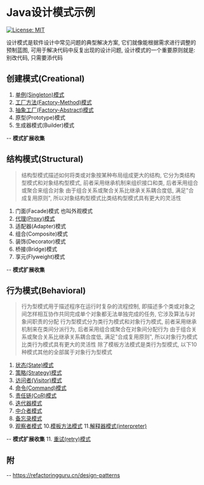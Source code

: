 # Java设计模式示例

[![License: MIT](https://img.shields.io/badge/License-MIT-blue.svg)](https://opensource.org/licenses/MIT) 

设计模式是软件设计中常见问题的典型解决方案, 它们就像能根据需求进行调整的预制蓝图, 可用于解决代码中反复出现的设计问题, 设计模式的一个重要原则就是:  别改代码, 只需要添代码

## 创建模式(Creational)
1. [单例(Singleton)模式](../design-patterns/singleton/README.md)
2. [工厂方法(Factory-Method)模式](../design-patterns/factory-kit/README.md)
3. [抽象工厂(Factory-Abstract)模式](../design-patterns/factory-kit/README.md)
4. 原型(Prototype)模式
5. 生成器模式(Builder)模式

-- **模式扩展收集**

## 结构模式(Structural)

> 结构型模式描述如何将类或对象按某种布局组成更大的结构, 它分为类结构型模式和对象结构型模式, 前者采用继承机制来组织接口和类, 后者釆用组合或聚合来组合对象
> 由于组合关系或聚合关系比继承关系耦合度低, 满足"合成复用原则", 所以对象结构型模式比类结构型模式具有更大的灵活性

1. 门面(Facade)模式 也叫外观模式
2. [代理(Proxy)模式](docs/proxy.md)
3. 适配器(Adapter)模式
4. 组合(Composite)模式
5. 装饰(Decorator)模式
6. 桥接(Bridge)模式
7. 享元(Flyweight)模式

-- **模式扩展收集**

## 行为模式(Behavioral)

> 行为型模式用于描述程序在运行时复杂的流程控制, 即描述多个类或对象之间怎样相互协作共同完成单个对象都无法单独完成的任务, 它涉及算法与对象间职责的分配
> 行为型模式分为类行为模式和对象行为模式, 前者采用继承机制来在类间分派行为, 后者采用组合或聚合在对象间分配行为
> 由于组合关系或聚合关系比继承关系耦合度低, 满足"合成复用原则", 所以对象行为模式比类行为模式具有更大的灵活性
> 除了模板方法模式是类行为型模式, 以下10种模式其他的全部属于对象行为型模式

1. [状态(State)模式](docs/state.md)
2. [策略(Strategy)模式](docs/strategy.md)
3. [访问者(Visitor)模式](docs/visitor.md)
4. [命令(Command)模式](docs/command.md)
5. [责任链(CoR)模式](docs/cor.md)
6. [迭代器模式](docs/cor.md)
7. [中介者模式](docs/cor.md)
8. [备忘录模式](docs/cor.md)
9. [观察者模式](docs/cor.md)
10.[模板方法模式](docs/cor.md)
11.[解释器模式(interpreter)](docs/xx.md)

-- **模式扩展收集**
11. [重试(retry)模式](../design-patterns/retry/README.md)

## 附
-- https://refactoringguru.cn/design-patterns
